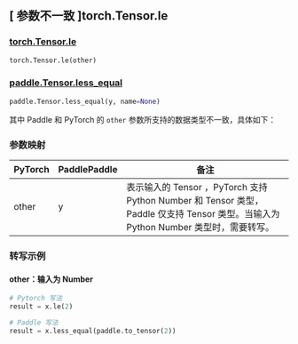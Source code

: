 ## [ 参数不一致 ]torch.Tensor.le

### [torch.Tensor.le](https://pytorch.org/docs/stable/generated/torch.Tensor.le.html)

```python
torch.Tensor.le(other)
```

### [paddle.Tensor.less_equal](https://www.paddlepaddle.org.cn/documentation/docs/zh/api/paddle/Tensor_cn.html#less-equal-y-name-none)

```python
paddle.Tensor.less_equal(y, name=None)
```

其中 Paddle 和 PyTorch 的 `other` 参数所支持的数据类型不一致，具体如下：
### 参数映射
| PyTorch                          | PaddlePaddle                 | 备注                                                   |
|----------------------------------|------------------------------| ------------------------------------------------------ |
| other  |  y  | 表示输入的 Tensor ，PyTorch 支持 Python Number 和 Tensor 类型， Paddle 仅支持 Tensor 类型。当输入为 Python Number 类型时，需要转写。  |

### 转写示例
#### other：输入为 Number
```python
# Pytorch 写法
result = x.le(2)

# Paddle 写法
result = x.less_equal(paddle.to_tensor(2))
```
